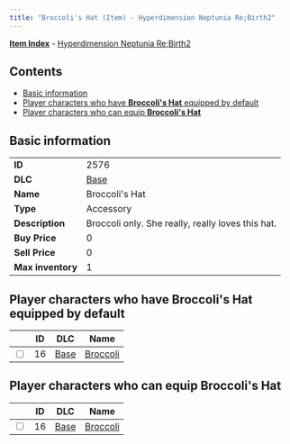 ```yaml
---
title: "Broccoli's Hat (Item) - Hyperdimension Neptunia Re;Birth2"
---
```


[**Item Index**](/neptunia/rb2/item/index.html) - [Hyperdimension Neptunia Re;Birth2](/neptunia/rb2)

## Contents

- [Basic information](#basic-information)
- [Player characters who have **Broccoli's Hat** equipped by default](#player-characters-who-have-broccolis-hat-equipped-by-default)
- [Player characters who can equip **Broccoli's Hat**](#player-characters-who-can-equip-broccolis-hat)

## Basic information

|   |   |
| -- | -- |
| **ID** | 2576 |
| **DLC** | [Base](/neptunia/rb2/dlc/0-base.html) |
| **Name** | Broccoli's Hat |
| **Type** | Accessory |
| **Description** | Broccoli only. She really, really loves this hat. |
| **Buy Price** | 0 |
| **Sell Price** | 0 |
| **Max inventory** | 1 |

## Player characters who have **Broccoli's Hat** equipped by default

|    | ID | DLC | Name |
| -- | -- | --- | ---- |
| <input type="checkbox" id="rb2-player-0-16" class="trackbox" /> | 16 | [Base](/neptunia/rb2/dlc/0-base.html) | [Broccoli](/neptunia/rb2/player/0-16-broccoli.html) |

## Player characters who can equip **Broccoli's Hat**

|    | ID | DLC | Name |
| -- | -- | --- | ---- |
| <input type="checkbox" id="rb2-player-0-16" class="trackbox" /> | 16 | [Base](/neptunia/rb2/dlc/0-base.html) | [Broccoli](/neptunia/rb2/player/0-16-broccoli.html) |